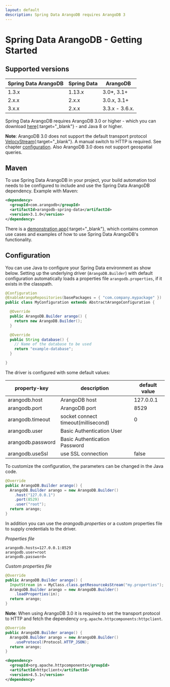 ```yaml
---
layout: default
description: Spring Data ArangoDB requires ArangoDB 3
---
```

# Spring Data ArangoDB - Getting Started

## Supported versions

| Spring Data ArangoDB | Spring Data | ArangoDB               |
| -------------------- | ----------- | ---------------------- |
| 1.3.x                | 1.13.x      | 3.0\*, 3.1+            |
| 2.x.x                | 2.x.x       | 3.0.x, 3.1+            |
| 3.x.x                | 2.x.x       | 3.3.x - 3.6.x.         |

Spring Data ArangoDB requires ArangoDB 3.0 or higher - which you can download [here](https://www.arangodb.com/download/){:target="_blank"} - and Java 8 or higher.

**Note**: ArangoDB 3.0 does not support the default transport protocol
[VelocyStream](https://github.com/arangodb/velocystream){:target="_blank"}. A manual switch to
HTTP is required. See chapter [configuration](#configuration). Also ArangoDB 3.0
does not support geospatial queries.

## Maven

To use Spring Data ArangoDB in your project, your build automation tool needs to be configured to include and use the Spring Data ArangoDB dependency. Example with Maven:

```xml
<dependency>
  <groupId>com.arangodb</groupId>
  <artifactId>arangodb-spring-data</artifactId>
  <version>3.1.0</version>
</dependency>
```

There is a [demonstration app](https://github.com/arangodb/spring-data-demo){:target="_blank"}, which contains common use cases and examples of how to use Spring Data ArangoDB's functionality.

## Configuration

You can use Java to configure your Spring Data environment as show below. Setting up the underlying driver (`ArangoDB.Builder`) with default configuration automatically loads a properties file `arangodb.properties`, if it exists in the classpath.

```java
@Configuration
@EnableArangoRepositories(basePackages = { "com.company.mypackage" })
public class MyConfiguration extends AbstractArangoConfiguration {

  @Override
  public ArangoDB.Builder arango() {
    return new ArangoDB.Builder();
  }

  @Override
  public String database() {
    // Name of the database to be used
    return "example-database";
  }

}
```

The driver is configured with some default values:

| property-key      | description                         | default value |
| ----------------- | ----------------------------------- | ------------- |
| arangodb.host     | ArangoDB host                       | 127.0.0.1     |
| arangodb.port     | ArangoDB port                       | 8529          |
| arangodb.timeout  | socket connect timeout(millisecond) | 0             |
| arangodb.user     | Basic Authentication User           |
| arangodb.password | Basic Authentication Password       |
| arangodb.useSsl   | use SSL connection                  | false         |

To customize the configuration, the parameters can be changed in the Java code.

```java
@Override
public ArangoDB.Builder arango() {
  ArangoDB.Builder arango = new ArangoDB.Builder()
    .host("127.0.0.1")
    .port(8529)
    .user("root");
  return arango;
}
```

In addition you can use the _arangodb.properties_ or a custom properties file to supply credentials to the driver.

_Properties file_

```
arangodb.hosts=127.0.0.1:8529
arangodb.user=root
arangodb.password=
```

_Custom properties file_

```java
@Override
public ArangoDB.Builder arango() {
  InputStream in = MyClass.class.getResourceAsStream("my.properties");
  ArangoDB.Builder arango = new ArangoDB.Builder()
    .loadProperties(in);
  return arango;
}
```

**Note**: When using ArangoDB 3.0 it is required to set the transport protocol to HTTP and fetch the dependency `org.apache.httpcomponents:httpclient`.

```java
@Override
public ArangoDB.Builder arango() {
  ArangoDB.Builder arango = new ArangoDB.Builder()
    .useProtocol(Protocol.HTTP_JSON);
  return arango;
}
```

```xml
<dependency>
  <groupId>org.apache.httpcomponents</groupId>
  <artifactId>httpclient</artifactId>
  <version>4.5.1</version>
</dependency>
```
